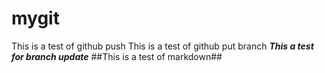 # mygit
This is a test of github push
This is a test of github put branch
***This a test for branch update***
##This is a test of markdown##
